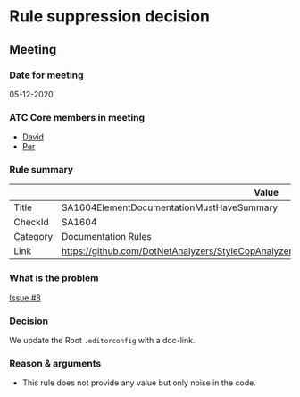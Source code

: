 # Rule suppression decision

## Meeting

### Date for meeting

05-12-2020

### ATC Core members in meeting

* [David](https://github.com/orgs/atc-net/people/davidkallesen)
* [Per](https://github.com/orgs/atc-net/people/perkops)

### Rule summary

|             | Value |
| ----------- |------------------------------------------------|
| Title       | SA1604ElementDocumentationMustHaveSummary |
| CheckId     | SA1604 |
| Category    | Documentation Rules |
| Link        | https://github.com/DotNetAnalyzers/StyleCopAnalyzers/blob/master/documentation/SA1604.md |

### What is the problem

[Issue #8](https://github.com/atc-net/atc-coding-rules/issues/8)

### Decision

We update the Root `.editorconfig` with a doc-link.

### Reason & arguments

* This rule does not provide any value but only noise in the code.